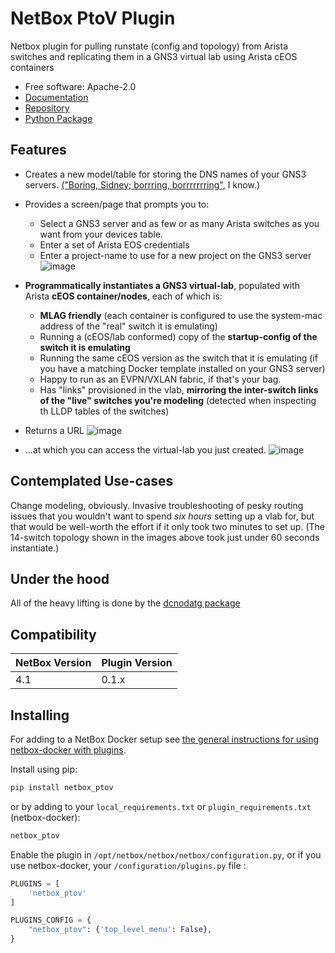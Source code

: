 # NetBox PtoV Plugin

Netbox plugin for pulling runstate (config and topology) from Arista switches and replicating them in a GNS3 virtual lab using Arista cEOS containers

* Free software: Apache-2.0
* [Documentation](https://menckend.github.io/netbox_ptov)
* [Repository](https://github.com/menckend/netbox_ptov)
* [Python Package](https://pypi.org/project/netbox-ptov/)

## Features

* Creates a new model/table for storing the DNS names of your GNS3 servers.  [("Boring, Sidney; borrring, borrrrrrring"](https://youtu.be/ieqxmg4pmZo?si=rXJtimC0e0_QpEp7&t=147), I know.)

* Provides a screen/page that prompts you to:
  * Select a GNS3 server and as few or as many Arista switches as you want from your devices table.
  * Enter a set of Arista EOS credentials
  * Enter a project-name to use for a new project on the GNS3 server ![image](./images/ptov-pic1.png)


* **Programmatically instantiates a GNS3 virtual-lab**, populated with Arista **cEOS container/nodes**, each of which is:
  * **MLAG friendly**  (each container is configured to use the system-mac address of the "real" switch it is emulating)
  * Running a (cEOS/lab conformed) copy of the **startup-config of the switch it is emulating**
  * Running the same cEOS version as the switch that it is emulating (if you have a matching Docker template installed on your GNS3 server)
  * Happy to run as an EVPN/VXLAN fabric, if that's your bag.
  * Has "links" provisioned in the vlab, **mirroring the inter-switch links of the "live" switches you're modeling** (detected when inspecting th LLDP tables of the switches)
* Returns a URL ![image](./images/ptov-pic2.png)

* ...at which you can access the virtual-lab you just created. ![image](./images/ptov-pic3.png)


## Contemplated Use-cases

Change modeling, obviously.  Invasive troubleshooting of pesky routing issues that you wouldn't want to spend *six hours* setting up a vlab for, but that would be well-worth the effort if it only took two minutes to set up.   (The 14-switch topology shown in the images above took just under 60 seconds instantiate.)

## Under the hood

All of the heavy lifting is done by the [dcnodatg package](https://menckend.github.io/dcnodatg)

## Compatibility

| NetBox Version | Plugin Version |
|----------------|----------------|
|     4.1        |      0.1.x     |

## Installing

For adding to a NetBox Docker setup see
[the general instructions for using netbox-docker with plugins](https://github.com/netbox-community/netbox-docker/wiki/Using-Netbox-Plugins).

Install using pip:

```bash
pip install netbox_ptov
```

or by adding to your `local_requirements.txt` or `plugin_requirements.txt` (netbox-docker):

```bash
netbox_ptov
```

Enable the plugin in `/opt/netbox/netbox/netbox/configuration.py`,
 or if you use netbox-docker, your `/configuration/plugins.py` file :

```python
PLUGINS = [
    'netbox_ptov'
]

PLUGINS_CONFIG = {
    "netbox_ptov": {'top_level_menu': False},
}
```
